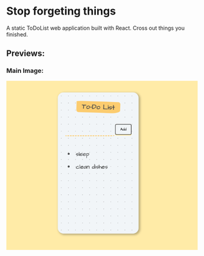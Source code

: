 # Stop forgeting things

A static ToDoList web application built with React. Cross out things you finished.


## Previews: 

### Main Image: 

![main](./previews/main.png)